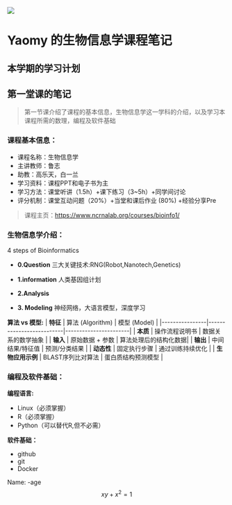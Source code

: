
![](https://ts1.cn.mm.bing.net/th/id/R-C.9282373c410be22f03fced397c36f113?rik=yE7CTzu8rsNpWA&riu=http%3a%2f%2fbioinformatics.hrbmu.edu.cn%2fimages%2fshouyetupian1.png&ehk=b4mPtvOwX3zmvw41OJnX2VrfTUZFiAS%2fcDTID21yX9A%3d&risl=&pid=ImgRaw&r=0)



# Yaomy 的生物信息学课程笔记
## 本学期的学习计划






## 第一堂课的笔记
>第一节课介绍了课程的基本信息，生物信息学这一学科的介绍，以及学习本课程所需的数理，编程及软件基础

### 课程基本信息：
- 课程名称：生物信息学
- 主讲教师：鲁志
- 助教：高乐天，白一兰
- 学习资料：课程PPT和电子书为主
- 学习方法：课堂听讲（1.5h）+课下练习（3~5h）+同学间讨论
- 评分机制：课堂互动问题（20%）+当堂和课后作业  (80%) +经验分享Pre
>课程主页：https://www.ncrnalab.org/courses/bioinfo1/

### 生物信息学介绍：
4 steps of Bioinformatics
- __0.Question__
  三大关键技术:RNG(Robot,Nanotech,Genetics)
- __1.information__
  人类基因组计划
- __2.Analysis__
  
- __3. Modeling__
  神经网络，大语言模型，深度学习

__算法 vs 模型:__
| **特征**        | 算法 (Algorithm)         | 模型 (Model)          |
|----------------|--------------------------|-----------------------|
| **本质**        | 操作流程说明书           | 数据关系的数学抽象    |
| **输入**        | 原始数据 + 参数          | 算法处理后的结构化数据|
| **输出**        | 中间结果/特征值          | 预测/分类结果         |
| **动态性**      | 固定执行步骤             | 通过训练持续优化      |
| **生物应用示例** | BLAST序列比对算法        | 蛋白质结构预测模型    |

### 编程及软件基础：
__编程语言:__
- Linux（必须掌握）
- R（必须掌握）
- Python（可以替代R,但不必需）
  
__软件基础：__
- github
- git
- Docker


Name: <NAME>
-age
$$xy+x^2=1$$